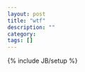 ```yaml
---
layout: post
title: "wtf"
description: ""
category: 
tags: []
---
```

{% include JB/setup %}
